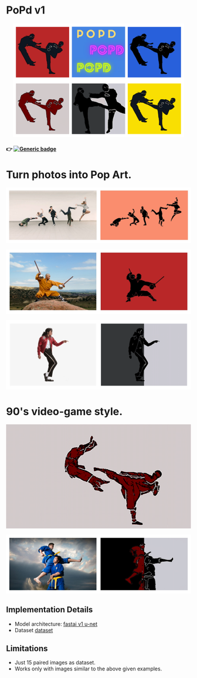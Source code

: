 # PoPd v1

<p align="center">
  <img width="466" height="310" src="https://github.com/vijishmadhavan/PoPd/blob/master/Images/Colourful%20Pop%20Art%20Jazz%20Music%20Album%20Cover.png">
</p>

#### :point_right: [![Generic badge](https://img.shields.io/badge/🤗-Open%20In%20Spaces-blue.svg)](https://huggingface.co/spaces/Vijish/PoPd-PoPArT)  

                                           
 # Turn photos into Pop Art.

<p align="center"><img src="https://github.com/vijishmadhavan/PoPd/blob/master/Images/image-side.jpg"/></p>


<p align="center"><img src="https://github.com/vijishmadhavan/PoPd/blob/master/Images/denver-shaolin-kung-fu-shifu-shi-heng-chao-hero-side.jpg"/></p>

<p align="center"><img src="https://github.com/vijishmadhavan/PoPd/blob/master/Images/michh.png"/></p>



 # 90's video-game style.

 <p align="center"><img src="https://github.com/vijishmadhavan/PoPd/blob/master/Images/download%20(3).png"/></p>

 <p align="center"><img src="https://github.com/vijishmadhavan/PoPd/blob/master/Images/vovinam-vietnam-martial-art-1000x600-side.jpg"/></p>

 

## Implementation Details 

- Model architecture: [fastai v1 u-net](https://fastai1.fast.ai/vision.models.unet.html)
- Dataset [dataset](https://www.dropbox.com/s/gw1xgfevz5quv7u/Dataset.zip?dl=1)

## Limitations

- Just 15 paired images as dataset.
- Works only with images similar to the above given examples.


